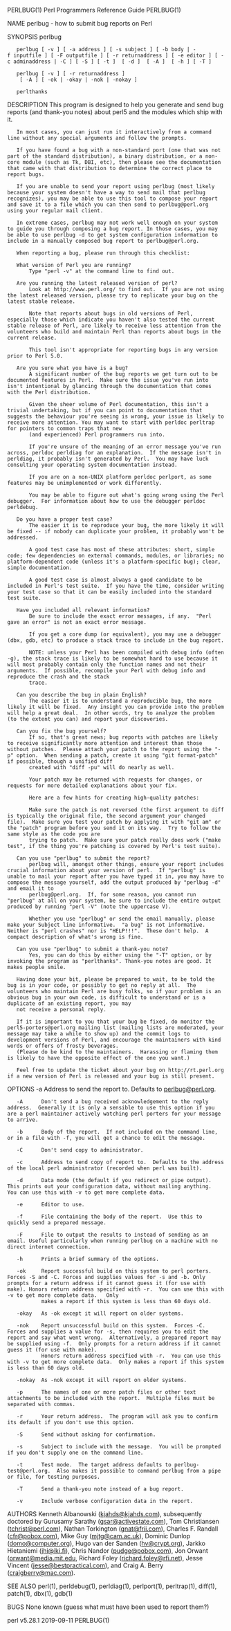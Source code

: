 PERLBUG(1)                                                                                                                                  Perl Programmers Reference Guide                                                                                                                                 PERLBUG(1)

NAME
       perlbug - how to submit bug reports on Perl

SYNOPSIS
       perlbug

       perlbug [ -v ] [ -a address ] [ -s subject ] [ -b body | -f inputfile ] [ -F outputfile ] [ -r returnaddress ] [ -e editor ] [ -c adminaddress | -C ] [ -S ] [ -t ]  [ -d ]  [ -A ]  [ -h ] [ -T ]

       perlbug [ -v ] [ -r returnaddress ]
        [ -A ] [ -ok | -okay | -nok | -nokay ]

       perlthanks

DESCRIPTION
       This program is designed to help you generate and send bug reports (and thank-you notes) about perl5 and the modules which ship with it.

       In most cases, you can just run it interactively from a command line without any special arguments and follow the prompts.

       If you have found a bug with a non-standard port (one that was not part of the standard distribution), a binary distribution, or a non-core module (such as Tk, DBI, etc), then please see the documentation that came with that distribution to determine the correct place to report bugs.

       If you are unable to send your report using perlbug (most likely because your system doesn't have a way to send mail that perlbug recognizes), you may be able to use this tool to compose your report and save it to a file which you can then send to perlbug@perl.org using your regular mail client.

       In extreme cases, perlbug may not work well enough on your system to guide you through composing a bug report. In those cases, you may be able to use perlbug -d to get system configuration information to include in a manually composed bug report to perlbug@perl.org.

       When reporting a bug, please run through this checklist:

       What version of Perl you are running?
           Type "perl -v" at the command line to find out.

       Are you running the latest released version of perl?
           Look at http://www.perl.org/ to find out.  If you are not using the latest released version, please try to replicate your bug on the latest stable release.

           Note that reports about bugs in old versions of Perl, especially those which indicate you haven't also tested the current stable release of Perl, are likely to receive less attention from the volunteers who build and maintain Perl than reports about bugs in the current release.

           This tool isn't appropriate for reporting bugs in any version prior to Perl 5.0.

       Are you sure what you have is a bug?
           A significant number of the bug reports we get turn out to be documented features in Perl.  Make sure the issue you've run into isn't intentional by glancing through the documentation that comes with the Perl distribution.

           Given the sheer volume of Perl documentation, this isn't a trivial undertaking, but if you can point to documentation that suggests the behaviour you're seeing is wrong, your issue is likely to receive more attention. You may want to start with perldoc perltrap for pointers to common traps that new
           (and experienced) Perl programmers run into.

           If you're unsure of the meaning of an error message you've run across, perldoc perldiag for an explanation.  If the message isn't in perldiag, it probably isn't generated by Perl.  You may have luck consulting your operating system documentation instead.

           If you are on a non-UNIX platform perldoc perlport, as some features may be unimplemented or work differently.

           You may be able to figure out what's going wrong using the Perl debugger.  For information about how to use the debugger perldoc perldebug.

       Do you have a proper test case?
           The easier it is to reproduce your bug, the more likely it will be fixed -- if nobody can duplicate your problem, it probably won't be addressed.

           A good test case has most of these attributes: short, simple code; few dependencies on external commands, modules, or libraries; no platform-dependent code (unless it's a platform-specific bug); clear, simple documentation.

           A good test case is almost always a good candidate to be included in Perl's test suite.  If you have the time, consider writing your test case so that it can be easily included into the standard test suite.

       Have you included all relevant information?
           Be sure to include the exact error messages, if any.  "Perl gave an error" is not an exact error message.

           If you get a core dump (or equivalent), you may use a debugger (dbx, gdb, etc) to produce a stack trace to include in the bug report.

           NOTE: unless your Perl has been compiled with debug info (often -g), the stack trace is likely to be somewhat hard to use because it will most probably contain only the function names and not their arguments.  If possible, recompile your Perl with debug info and reproduce the crash and the stack
           trace.

       Can you describe the bug in plain English?
           The easier it is to understand a reproducible bug, the more likely it will be fixed.  Any insight you can provide into the problem will help a great deal.  In other words, try to analyze the problem (to the extent you can) and report your discoveries.

       Can you fix the bug yourself?
           If so, that's great news; bug reports with patches are likely to receive significantly more attention and interest than those without patches.  Please attach your patch to the report using the "-p" option.  When sending a patch, create it using "git format-patch" if possible, though a unified diff
           created with "diff -pu" will do nearly as well.

           Your patch may be returned with requests for changes, or requests for more detailed explanations about your fix.

           Here are a few hints for creating high-quality patches:

           Make sure the patch is not reversed (the first argument to diff is typically the original file, the second argument your changed file).  Make sure you test your patch by applying it with "git am" or the "patch" program before you send it on its way.  Try to follow the same style as the code you are
           trying to patch.  Make sure your patch really does work ("make test", if the thing you're patching is covered by Perl's test suite).

       Can you use "perlbug" to submit the report?
           perlbug will, amongst other things, ensure your report includes crucial information about your version of perl.  If "perlbug" is unable to mail your report after you have typed it in, you may have to compose the message yourself, add the output produced by "perlbug -d" and email it to
           perlbug@perl.org.  If, for some reason, you cannot run "perlbug" at all on your system, be sure to include the entire output produced by running "perl -V" (note the uppercase V).

           Whether you use "perlbug" or send the email manually, please make your Subject line informative.  "a bug" is not informative.  Neither is "perl crashes" nor is "HELP!!!".  These don't help.  A compact description of what's wrong is fine.

       Can you use "perlbug" to submit a thank-you note?
           Yes, you can do this by either using the "-T" option, or by invoking the program as "perlthanks". Thank-you notes are good. It makes people smile.

       Having done your bit, please be prepared to wait, to be told the bug is in your code, or possibly to get no reply at all.  The volunteers who maintain Perl are busy folks, so if your problem is an obvious bug in your own code, is difficult to understand or is a duplicate of an existing report, you may
       not receive a personal reply.

       If it is important to you that your bug be fixed, do monitor the perl5-porters@perl.org mailing list (mailing lists are moderated, your message may take a while to show up) and the commit logs to development versions of Perl, and encourage the maintainers with kind words or offers of frosty beverages.
       (Please do be kind to the maintainers.  Harassing or flaming them is likely to have the opposite effect of the one you want.)

       Feel free to update the ticket about your bug on http://rt.perl.org if a new version of Perl is released and your bug is still present.

OPTIONS
       -a      Address to send the report to.  Defaults to perlbug@perl.org.

       -A      Don't send a bug received acknowledgement to the reply address.  Generally it is only a sensible to use this option if you are a perl maintainer actively watching perl porters for your message to arrive.

       -b      Body of the report.  If not included on the command line, or in a file with -f, you will get a chance to edit the message.

       -C      Don't send copy to administrator.

       -c      Address to send copy of report to.  Defaults to the address of the local perl administrator (recorded when perl was built).

       -d      Data mode (the default if you redirect or pipe output).  This prints out your configuration data, without mailing anything.  You can use this with -v to get more complete data.

       -e      Editor to use.

       -f      File containing the body of the report.  Use this to quickly send a prepared message.

       -F      File to output the results to instead of sending as an email. Useful particularly when running perlbug on a machine with no direct internet connection.

       -h      Prints a brief summary of the options.

       -ok     Report successful build on this system to perl porters. Forces -S and -C. Forces and supplies values for -s and -b. Only prompts for a return address if it cannot guess it (for use with make). Honors return address specified with -r.  You can use this with -v to get more complete data.   Only
               makes a report if this system is less than 60 days old.

       -okay   As -ok except it will report on older systems.

       -nok    Report unsuccessful build on this system.  Forces -C.  Forces and supplies a value for -s, then requires you to edit the report and say what went wrong.  Alternatively, a prepared report may be supplied using -f.  Only prompts for a return address if it cannot guess it (for use with make).
               Honors return address specified with -r.  You can use this with -v to get more complete data.  Only makes a report if this system is less than 60 days old.

       -nokay  As -nok except it will report on older systems.

       -p      The names of one or more patch files or other text attachments to be included with the report.  Multiple files must be separated with commas.

       -r      Your return address.  The program will ask you to confirm its default if you don't use this option.

       -S      Send without asking for confirmation.

       -s      Subject to include with the message.  You will be prompted if you don't supply one on the command line.

       -t      Test mode.  The target address defaults to perlbug-test@perl.org.  Also makes it possible to command perlbug from a pipe or file, for testing purposes.

       -T      Send a thank-you note instead of a bug report.

       -v      Include verbose configuration data in the report.

AUTHORS
       Kenneth Albanowski (<kjahds@kjahds.com>), subsequently doctored by Gurusamy Sarathy (<gsar@activestate.com>), Tom Christiansen (<tchrist@perl.com>), Nathan Torkington (<gnat@frii.com>), Charles F. Randall (<cfr@pobox.com>), Mike Guy (<mjtg@cam.ac.uk>), Dominic Dunlop (<domo@computer.org>), Hugo van der
       Sanden (<hv@crypt.org>), Jarkko Hietaniemi (<jhi@iki.fi>), Chris Nandor (<pudge@pobox.com>), Jon Orwant (<orwant@media.mit.edu>, Richard Foley (<richard.foley@rfi.net>), Jesse Vincent (<jesse@bestpractical.com>), and Craig A. Berry (<craigberry@mac.com>).

SEE ALSO
       perl(1), perldebug(1), perldiag(1), perlport(1), perltrap(1), diff(1), patch(1), dbx(1), gdb(1)

BUGS
       None known (guess what must have been used to report them?)

perl v5.28.1                                                                                                                                           2019-09-11                                                                                                                                            PERLBUG(1)
